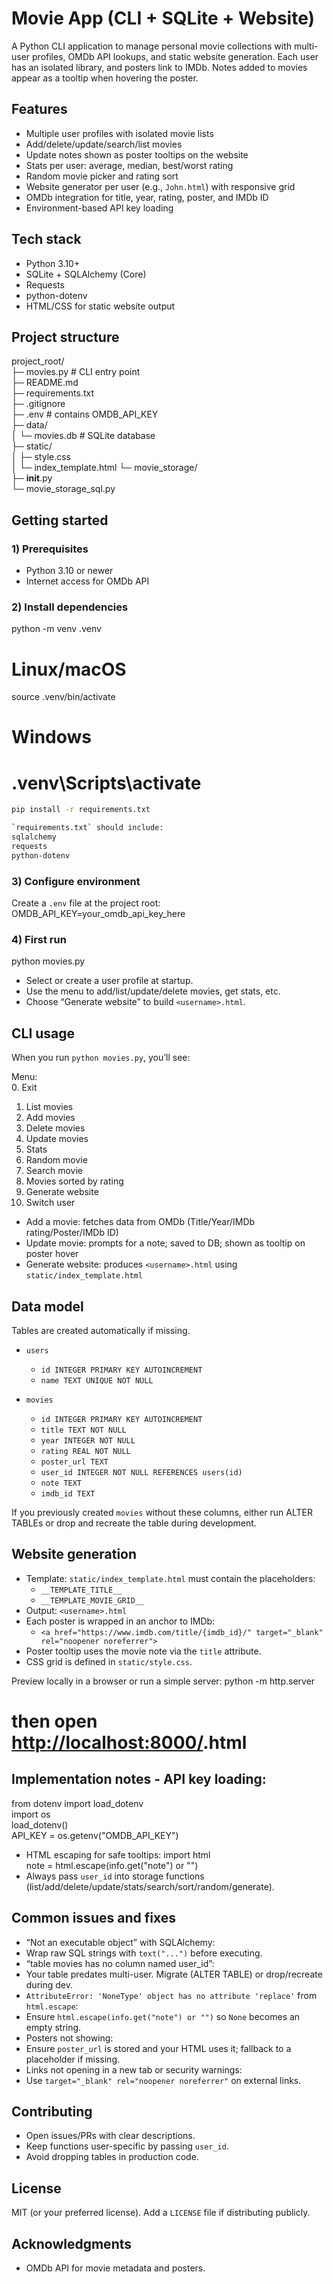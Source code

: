 # Movie App (CLI + SQLite + Website)

A Python CLI application to manage personal movie collections with multi-user profiles, OMDb API lookups, and static website generation. Each user has an isolated library, and posters link to IMDb. Notes added to movies appear as a tooltip when hovering the poster.

## Features

- Multiple user profiles with isolated movie lists
- Add/delete/update/search/list movies
- Update notes shown as poster tooltips on the website
- Stats per user: average, median, best/worst rating
- Random movie picker and rating sort
- Website generator per user (e.g., `John.html`) with responsive grid
- OMDb integration for title, year, rating, poster, and IMDb ID
- Environment-based API key loading

## Tech stack

- Python 3.10+
- SQLite + SQLAlchemy (Core)
- Requests
- python-dotenv
- HTML/CSS for static website output

## Project structure

project_root/  
├─ movies.py # CLI entry point  
├─ README.md  
├─ requirements.txt  
├─ .gitignore  
├─ .env # contains OMDB_API_KEY  
├─ data/  
│ └─ movies.db # SQLite database  
├─ static/  
│ ├─ style.css  
│ └─ index_template.html
└─ movie_storage/  
├─ **init**.py  
└─ movie_storage_sql.py


## Getting started

### 1) Prerequisites
- Python 3.10 or newer
- Internet access for OMDb API

### 2) Install dependencies
python -m venv .venv

# Linux/macOS

source .venv/bin/activate

# Windows

# .venv\Scripts\activate

```bash
pip install -r requirements.txt
```
```bash
`requirements.txt` should include:
sqlalchemy  
requests  
python-dotenv
```

### 3) Configure environment
Create a `.env` file at the project root:
OMDB_API_KEY=your_omdb_api_key_here

### 4) First run
python movies.py
- Select or create a user profile at startup.
- Use the menu to add/list/update/delete movies, get stats, etc.
- Choose “Generate website” to build `<username>.html`.

## CLI usage

When you run `python movies.py`, you’ll see:

Menu:  
0. Exit

1.  List movies
2.  Add movies
3.  Delete movies
4.  Update movies
5.  Stats
6.  Random movie
7.  Search movie
8.  Movies sorted by rating
9.  Generate website
10.  Switch user


- Add a movie: fetches data from OMDb (Title/Year/IMDb rating/Poster/IMDb ID)
- Update movie: prompts for a note; saved to DB; shown as tooltip on poster hover
- Generate website: produces `<username>.html` using `static/index_template.html`

## Data model

Tables are created automatically if missing.

- `users`
  - `id INTEGER PRIMARY KEY AUTOINCREMENT`
  - `name TEXT UNIQUE NOT NULL`

- `movies`
  - `id INTEGER PRIMARY KEY AUTOINCREMENT`
  - `title TEXT NOT NULL`
  - `year INTEGER NOT NULL`
  - `rating REAL NOT NULL`
  - `poster_url TEXT`
  - `user_id INTEGER NOT NULL REFERENCES users(id)`
  - `note TEXT`
  - `imdb_id TEXT`

If you previously created `movies` without these columns, either run ALTER TABLEs or drop and recreate the table during development.

## Website generation

- Template: `static/index_template.html` must contain the placeholders:
  - `__TEMPLATE_TITLE__`
  - `__TEMPLATE_MOVIE_GRID__`
- Output: `<username>.html`
- Each poster is wrapped in an anchor to IMDb:
  - `<a href="https://www.imdb.com/title/{imdb_id}/" target="_blank" rel="noopener noreferrer">`
- Poster tooltip uses the movie note via the `title` attribute.
- CSS grid is defined in `static/style.css`.

Preview locally in a browser or run a simple server:
python -m http.server

# then open  [http://localhost:8000/](http://localhost:8000/)<username>.html

## Implementation notes - API key loading:
from dotenv import load_dotenv  
import os  
load_dotenv()  
API_KEY = os.getenv("OMDB_API_KEY")
- HTML escaping for safe tooltips:
import html  
note = html.escape(info.get("note") or "")
- Always pass `user_id` into storage functions (list/add/delete/update/stats/search/sort/random/generate).

## Common issues and fixes

- “Not an executable object” with SQLAlchemy:
- Wrap raw SQL strings with `text("...")` before executing.
- “table movies has no column named user_id”:
- Your table predates multi-user. Migrate (ALTER TABLE) or drop/recreate during dev.
- `AttributeError: 'NoneType' object has no attribute 'replace'` from `html.escape`:
- Ensure `html.escape(info.get("note") or "")` so `None` becomes an empty string.
- Posters not showing:
- Ensure `poster_url` is stored and your HTML uses it; fallback to a placeholder if missing.
- Links not opening in a new tab or security warnings:
- Use `target="_blank" rel="noopener noreferrer"` on external links.

## Contributing

- Open issues/PRs with clear descriptions.
- Keep functions user-specific by passing `user_id`.
- Avoid dropping tables in production code.

## License

MIT (or your preferred license). Add a `LICENSE` file if distributing publicly.

## Acknowledgments

- OMDb API for movie metadata and posters.
